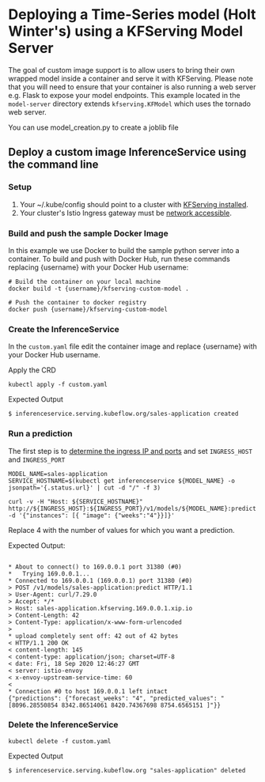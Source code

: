 # Deploying a Time-Series model (Holt Winter's) using a KFServing Model Server

The goal of custom image support is to allow users to bring their own wrapped model inside a container and serve it with KFServing. Please note that you will need to ensure that your container is also running a web server e.g. Flask to expose your model endpoints. This example located in the `model-server` directory extends `kfserving.KFModel` which uses the tornado web server.

 You can use model_creation.py to create a joblib file

## Deploy a custom image InferenceService using the command line

### Setup

1. Your ~/.kube/config should point to a cluster with [KFServing installed](https://github.com/kubeflow/kfserving/#install-kfserving).
2. Your cluster's Istio Ingress gateway must be [network accessible](https://istio.io/latest/docs/tasks/traffic-management/ingress/ingress-control/).

### Build and push the sample Docker Image

In this example we use Docker to build the sample python server into a container. To build and push with Docker Hub, run these commands replacing {username} with your Docker Hub username:

```
# Build the container on your local machine
docker build -t {username}/kfserving-custom-model .

# Push the container to docker registry
docker push {username}/kfserving-custom-model
```

### Create the InferenceService

In the `custom.yaml` file edit the container image and replace {username} with your Docker Hub username.

Apply the CRD

```
kubectl apply -f custom.yaml
```

Expected Output

```
$ inferenceservice.serving.kubeflow.org/sales-application created
```

### Run a prediction
The first step is to [determine the ingress IP and ports](../../../../README.md#determine-the-ingress-ip-and-ports) and set `INGRESS_HOST` and `INGRESS_PORT`

```
MODEL_NAME=sales-application
SERVICE_HOSTNAME=$(kubectl get inferenceservice ${MODEL_NAME} -o jsonpath='{.status.url}' | cut -d "/" -f 3)

curl -v -H "Host: ${SERVICE_HOSTNAME}" http://${INGRESS_HOST}:${INGRESS_PORT}/v1/models/${MODEL_NAME}:predict -d '{"instances": [{ "image": {"weeks":"4"}}]}'
```
Replace 4 with the number of values for which you want a prediction.

Expected Output:

```

* About to connect() to 169.0.0.1 port 31380 (#0)
*   Trying 169.0.0.1...
* Connected to 169.0.0.1 (169.0.0.1) port 31380 (#0)
> POST /v1/models/sales-application:predict HTTP/1.1
> User-Agent: curl/7.29.0
> Accept: */*
> Host: sales-application.kfserving.169.0.0.1.xip.io
> Content-Length: 42
> Content-Type: application/x-www-form-urlencoded
> 
* upload completely sent off: 42 out of 42 bytes
< HTTP/1.1 200 OK
< content-length: 145
< content-type: application/json; charset=UTF-8
< date: Fri, 18 Sep 2020 12:46:27 GMT
< server: istio-envoy
< x-envoy-upstream-service-time: 60
< 
* Connection #0 to host 169.0.0.1 left intact
{"predictions": {"forecast_weeks": "4", "predicted_values": "[8096.28550854 8342.86514061 8420.74367698 8754.6565151 ]"}}
```

### Delete the InferenceService

```
kubectl delete -f custom.yaml
```

Expected Output

```
$ inferenceservice.serving.kubeflow.org "sales-application" deleted
```



